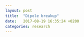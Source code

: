 ```yaml
---
layout: post
title:  "Dipole breakup"
date:   2017-08-19 16:35:24 +0200
categories: research
---
```



<!DOCTYPE html>
<html>
  <head>
    <title>Title</title>
    <meta charset="utf-8">
    <style>
      @import url(https://fonts.googleapis.com/css?family=Yanone+Kaffeesatz);
      @import url(https://fonts.googleapis.com/css?family=Droid+Serif:400,700,400italic);
      @import url(https://fonts.googleapis.com/css?family=Ubuntu+Mono:400,700,400italic);

      body { font-family: 'Droid Serif'; }
      h1, h2, h3 {
        font-family: 'Yanone Kaffeesatz';
        font-weight: normal;
      }
      .remark-code, .remark-inline-code { font-family: 'Ubuntu Mono'; }
    </style>
  </head>
  <body>
    <textarea id="source">

class: center, middle


# It's not you, it's me:
## Breakup of dipoles and formation of sub-surface anticyclones
### Liam Brannigan, Helen Johnson, Camille Lique,
### Johan Nilsson, Jonas Nycander


---
# Overview
1. Motivation
2. Initial condition used for simulations
3. Effect of a surface stress on dipole formation
4. Effect of a surface stress on dipole propagation
5. Summary

**Generation of sub-surface anticyclones at Arctic surface fronts due to a surface stress**,
*in press*, Journal of Physical Oceanography.
[Final submitted version August 2017](https://www.dropbox.com/s/b3hifb6gksatbcu/arctic_eddy_fronts_submission_June_2017.pdf?dl=0),


---

## Observed sub-surface eddies in the Arctic
<img src="/img/arctic_dipoles/itp3_anticyc.jpg" width="70%">

A sub-surface anticyclone observed around Day 143
from an ice-tethered profiler in May 2006. The largest buoyancy anomaly
is in the halocline around 50 m depth (b), but there is also a weaker
surface buoyancy anomaly (a). The colour scale in (d) is based on that
used for (a).

---
## Initial condition used for simulations
<img src="/img/arctic_dipoles/initial_cond_3d.jpg" width="70%">

The model domain is doubly-periodic and about 90 m deep. There are two
independant fronts with opposite orientation. A positive zonal surface
stress leads to a downfront stress at the northern front but an upfront
stress at the southern front.

---
#### Dipole formation with zero surface stress
<img src="/img/arctic_dipoles/rv_stress_comp_day44.jpg" width="65%" align="middle">

With zero surface stress (left panels) cyclone-anticyclone dipoles form.
They tend to follow curved paths that bring them back to the front. The dipole
trajectory is shown by the black dots.

---
#### Dipole formation under an upfront stress
<img src="/img/arctic_dipoles/rv_stress_comp_day44.jpg" width="65%">

With an upfront surface stress (centre panels)
dipoles also emerge from the front. However, in this case the mixed-layer
cyclone eventually travels south in the direction of the Ekman transport,
while the sub-surface anticyclone remains in place as an isolated
sub-surface eddy.  This is shown in the movie on the next slide.

---
#### Dipole formation under an upfront stress
<iframe src= "" data-src="/img/arctic_dipoles/https://player.vimeo.com/video/222181522?loop=1" width="600" height="509" frameborder="0" webkitallowfullscreen mozallowfullscreen allowfullscreen></iframe>
---

#### Dipole formation under a downfront stress
<img src="/img/arctic_dipoles/rv_stress_comp_day44.jpg" width="65%">

With a constant downfront surface stress (right panels)
dipoles do not emerge from the front. This is because the front is advected
by the Ekman transport in the same direction as the dipole propagation
at a slightly faster rate than the dipole can propagate.
---
## Vertical strucure of dipoles
<img src="/img/arctic_dipoles/rv_vert_stress_comp_day44.jpg" width="60%" align="left">

The vertical structure of the dipoles shows why they are subject to
breakup by a surface stress.

With no stress (a) the dipole is `tilted',
with the cylonic component stronger near the surface and the
anticyclonic component stronger near the base of the mixed layer.
As such, with an Ekman depth of about 11 m, only the cyclone is subject
to the direct effects of the surface stress.

---
## Effect of a surface stress of dipoles

The hypothesis developed above is that dipoles can be broken up when the
surface cyclone component is subject to an Ekman transport that causes
it to travel in the direction of the Ekman flow.

We test this hypothesis by restarting the simulation with no surface
stress at the point when a dipole has formed. We then apply a surface
stress in different directions to see the effect on the dipole propagation.

---
## Effect of a surface stress of dipoles
<img src="/img/arctic_dipoles/day15trajectories.png" width="100%">

The dots show the trajectories for the surface cyclone (left panel) and the
sub-surface anticyclone (right panel). The colour of the dots corresponds to
the arrow showing the direction of the Ekman transport. The black dots show
the curved trajectory for the case with zero surface stress.

---
## Effect of a surface stress of dipoles
<img src="/img/arctic_dipoles/day15trajectories.png" width="100%">

When the Ekman transport has a component advecting the cyclone away from the
anticyclone (blue and red colours), the cyclone travels away from the anticyclone
in the direction of the Ekman transport.

---
## Effect of a surface stress of dipoles
<img src="/img/arctic_dipoles/day15trajectories.png" width="100%">

When the Ekman transport pushes the cyclone towards the anticyclone (green colours)
the entire dipole trajectory is affected.
When the Ekman transport is in the direction of the dipole (magenta colours),
the dipole remains coherent but follows a less curved path.
In both these cases the anticyclone does a fast loop of the cyclone.
---
## Effect of a surface stress of dipoles
<img src="/img/arctic_dipoles/day15trajectories.png" width="100%">

An animated version of this plot is shown on the next slide.

---
## Effect of a surface stress of dipoles
<iframe src= "" data-src="/img/arctic_dipoles/https://player.vimeo.com/video/228193657?loop=1" width="760" height="380" frameborder="0" webkitallowfullscreen mozallowfullscreen allowfullscreen></iframe>

---
## Model of eddy advection due to Ekman transport
<img src="/img/arctic_dipoles/cyclone_scaling.png" width="60%" align="right">

We derive a surface quasi-geostrophic (SQG) model for the effect of
a surface stress on a mixed layer eddy. This model predicts that when
the mixed-layer cyclone is affected only by the Ekman transport, the
translation velocity of the cyclone should be the Ekman transport divided
by the stratification depth. Comparing this against the cyclone translation
velocity in the model shows a good match.

---
## Kinematic model of eddy advection
<img src="/img/arctic_dipoles/kinemResOut0500Exp128Tx038Ty-38.png" width="100%" >

We also derive a simple kinematic model for the joint effect of dipole
self-propagation and the advection due to Ekman transport. This model
also captures the basic dynamics of the advection for each component of the
dipole.

---
## Conclusions
1. An upfront surface stress aids dipole propagation away from fronts while
a downfront stress inhibits propagation.
2. The surface cyclone component of dipoles is advected by the Ekman transport
when the Ekman layer is thinner than the mixed layer.
3. The sub-surface anticyclone is not advected by the Ekman transport
when the Ekman layer is thinner than the mixed layer.
4. Sub-surface anticyclones can be formed from the break-up of such dipoles.

Paper: Generation of sub-surface anticyclones at Arctic surface fronts due to a surface stress,
*in press*, Journal of Physical Oceanography.
[Final submitted version August 2017](https://www.dropbox.com/s/b3hifb6gksatbcu/arctic_eddy_fronts_submission_June_2017.pdf?dl=0),


    </textarea>
    <script src="https://remarkjs.com/downloads/remark-latest.min.js">
    </script>
    <script>
      var slideshow = remark.create();
    </script>
  </body>
</html>


<script>
function init() {
var vidDefer = document.getElementsByTagName('iframe');
for (var i=0; i<vidDefer.length; i++) {
if(vidDefer[i].getAttribute('data-src')) {
vidDefer[i].setAttribute('src',vidDefer[i].getAttribute('data-src'));
} } }
window.onload = init;
</script>
